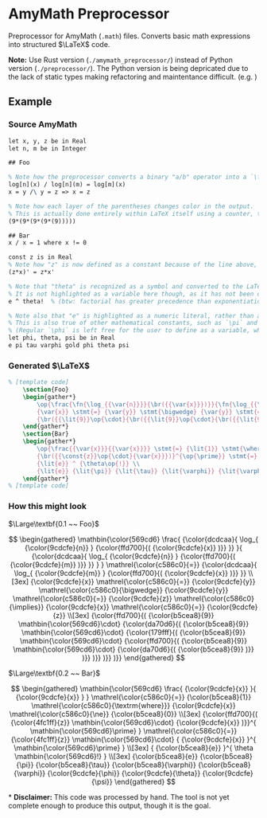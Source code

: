 # AmyMath Preprocessor

Preprocessor for AmyMath (`.math`) files.
Converts basic math expressions into structured $\LaTeX$ code.

**Note:**
Use Rust version (`./amymath_preprocessor/`) instead of Python version (`./preprocessor/`).
The Python version is being depricated due to the lack of static types making refactoring and maintentance difficult. (e.g. )

## Example

### Source AmyMath
```tex
let x, y, z be in Real
let n, m be in Integer

## Foo

% Note how the preprocessor converts a binary "a/b" operator into a `\frac{a}{b}` LaTeX command.
log[n](x) / log[n](m) = log[m](x)
x = y /\ y = z => x = z

% Note how each layer of the parentheses changes color in the output.
% This is actually done entirely within LaTeX itself using a counter, the preprocessor just applies the `\br` command.
(9*(9*(9*(9*(9)))))

## Bar
x / x = 1 where x != 0

const z is in Real
% Note how "z" is now defined as a constant because of the line above, and how that is reflected in the generated LaTeX.
(z*x)' = z*x'

% Note that "theta" is recognized as a symbol and converted to the LaTeX `\theta`.
% It is not highlighted as a variable here though, as it has not been defined at this point.
e ^ theta!  % (btw: factorial has greater precedence than exponentiation)

% Note also that "e" is highlighted as a numeric literal, rather than a "constant".
% This is also true of other mathematical constants, such as `\pi` and `\varphi`.
% (Regular `\phi` is left free for the user to define as a variable, while `\varphi` (or "gold") represents the golden ratio.)
let phi, theta, psi be in Real
e pi tau varphi gold phi theta psi
```

### Generated $\LaTeX$
```tex
% [template code]
    \section{Foo}
    \begin{gather*}
        \op{\frac{\fn{\log_{{\var{n}}}}{\br({{\var{x}}})}}{\fn{\log_{{\var{n}}}}{\br({{\var{m}}})}}} \stmt{=} \fn{\log_{{\var{m}}}}{\br({{\var{x}}})} \\
        {\var{x}} \stmt{=} {\var{y}} \stmt{\bigwedge} {\var{y}} \stmt{=} {\var{z}} \stmt{\implies} {\var{x}} \stmt{=} {\var{z}} \\
        {\br({{\lit{9}}\op{\cdot}{\br({{\lit{9}}\op{\cdot}{\br({{\lit{9}}\op{\cdot}{\br({{\lit{9}}\op{\cdot}{\br({{\lit{9}}})}})}})}})}})}
    \end{gather*}
    \section{Bar}
    \begin{gather*}
        \op{\frac{{\var{x}}}{{\var{x}}}} \stmt{=} {\lit{1}} \stmt{\where} {\var{x}} \stmt{\ne} {\lit{0}} \\
        {\br({{\const{z}}\op{\cdot}{\var{x}}})}^{\op{\prime}} \stmt{=} {\const{z}}\op{\cdot}{\var{x}}^{\op{\prime}} \\
        {\lit{e}} ^ {\theta\op{!}} \\
        {\lit{e}} {\lit{\pi}} {\lit{\tau}} {\lit{\varphi}} {\lit{\varphi}} {\var{\phi}} {\var{\theta}} {\var{\psi}}
    \end{gather*}
% [template code]
```

### How this might look

$\Large\textbf{0.1 ~~ Foo}$

$$
\begin{gathered}
    \mathbin{\color{569cd6}
        \frac{
            {\color{dcdcaa}{
                \log_{
                    {\color{9cdcfe}{n}}
                }
                {\color{ffd700}{(
                    {\color{9cdcfe}{x}}
                )}}
            }}
        }{
            {\color{dcdcaa}{
                \log_{
                    {\color{9cdcfe}{n}}
                }
                {\color{ffd700}{(
                    {\color{9cdcfe}{m}}
                )}}
            }}
        }
    }
    \mathrel{\color{c586c0}{=}}
    {\color{dcdcaa}{
        \log_{
            {\color{9cdcfe}{m}}
        }
        {\color{ffd700}{(
            {\color{9cdcfe}{x}}
        )}}
    }}
    \\[3ex]
    {\color{9cdcfe}{x}}
    \mathrel{\color{c586c0}{=}}
    {\color{9cdcfe}{y}}
    \mathrel{\color{c586c0}{\bigwedge}}
    {\color{9cdcfe}{y}}
    \mathrel{\color{c586c0}{=}}
    {\color{9cdcfe}{z}}
    \mathrel{\color{c586c0}{\implies}}
    {\color{9cdcfe}{x}}
    \mathrel{\color{c586c0}{=}}
    {\color{9cdcfe}{z}}
    \\[3ex]
    {\color{ffd700}{(
        {\color{b5cea8}{9}}
        \mathbin{\color{569cd6}\cdot}
        {\color{da70d6}{(
            {\color{b5cea8}{9}}
            \mathbin{\color{569cd6}\cdot}
            {\color{179fff}{(
                {\color{b5cea8}{9}}
                \mathbin{\color{569cd6}\cdot}
                {\color{ffd700}{(
                    {\color{b5cea8}{9}}
                    \mathbin{\color{569cd6}\cdot}
                    {\color{da70d6}{(
                        {\color{b5cea8}{9}}
                    )}}
                )}}
            )}}
        )}}
    )}}
\end{gathered}
$$

$\Large\textbf{0.2 ~~ Bar}$

$$
\begin{gathered}
    \mathbin{\color{569cd6}
        \frac{
            {\color{9cdcfe}{x}}
        }{
            {\color{9cdcfe}{x}}
        }
    }
    \mathrel{\color{c586c0}{=}}
    {\color{b5cea8}{1}}
    \mathrel{\color{c586c0}{\textrm{where}}}
    {\color{9cdcfe}{x}}
    \mathrel{\color{c586c0}{\ne}}
    {\color{b5cea8}{0}}
    \\[3ex]
    {\color{ffd700}{(
        {\color{4fc1ff}{z}}
        \mathbin{\color{569cd6}\cdot}
        {\color{9cdcfe}{x}}
    )}}^{
        \mathbin{\color{569cd6}\prime}
    }
    \mathrel{\color{c586c0}{=}}
    {\color{4fc1ff}{z}}
    \mathbin{\color{569cd6}\cdot}
    {
        {\color{9cdcfe}{x}}
    }^{
        \mathbin{\color{569cd6}\prime}
    }
    \\[3ex]
    {
        {\color{b5cea8}{e}}
    }^{
        \theta
        \mathbin{\color{569cd6}!}
    }
    \\[3ex]
    {\color{b5cea8}{e}}
    {\color{b5cea8}{\pi}}
    {\color{b5cea8}{\tau}}
    {\color{b5cea8}{\varphi}}
    {\color{b5cea8}{\varphi}}
    {\color{9cdcfe}{\phi}}
    {\color{9cdcfe}{\theta}}
    {\color{9cdcfe}{\psi}}
\end{gathered}
$$

\* **Disclaimer:** This code was processed by hand. The tool is not yet complete enough to produce this output, though it is the goal.
